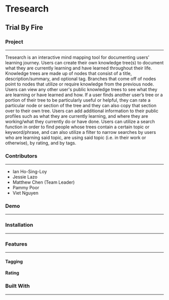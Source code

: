 # Tresearch
## Trial By Fire

### Project
--------------------------------
Tresearch is an interactive mind mapping tool for documenting users' learning journey.  Users can create their own knowledge tree(s) to document what they are currently learning and have learned throughout their life. Knowledge trees are made up of nodes that consist of a title,  description/summary, and optional tag. Branches that come off of nodes point to nodes that utilize or require knowledge from the previous node. Users can view any other user's public knowledge trees to see what they are learning or have learned and how. If a user finds another user’s tree or a portion of their tree to be particularly useful or helpful, they can rate a particular node or section of the tree and they can also copy that section over to their own tree. Users can add additional information to their public profiles such as what they are currently learning, and where they are working/what they currently do or have done. Users can utilize a search function in order to find people whose trees contain a certain topic or keyword/phrase, and can also utilize a filter to narrow searches by users who are learning said topic, are using said topic (i.e. in their work or otherwise), by rating, and by tags.

### Contributors
--------------------------------
- Ian Ho-Sing-Loy
- Jessie Lazo
- Matthew Chen (Team Leader)
- Pammy Poor
- Viet Nguyen

### Demo
--------------------------------


### Installation
--------------------------------


### Features
--------------------------------
#### Tagging
#### Rating

### Built With
--------------------------------
